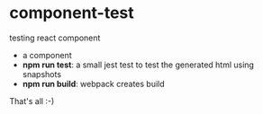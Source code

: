 # component-test
testing react component

- a component
- **npm run test**: a small jest test to test the generated html using snapshots
- **npm run build**: webpack creates build

That's all :-)
